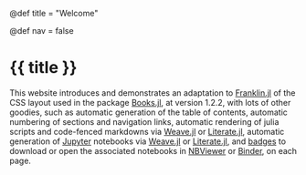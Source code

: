 @def title = "Welcome"

@def nav = false
# {{ title }}

This website introduces and demonstrates an adaptation to [Franklin.jl](https://franklinjl.org) of the CSS layout used in the package [Books.jl](https://books.huijzer.xyz), at version 1.2.2, with lots of other goodies, such as automatic generation of the table of contents, automatic numbering of sections and navigation links, automatic rendering of julia scripts and code-fenced markdowns via [Weave.jl](https://github.com/JunoLab/Weave.jl) or [Literate.jl](https://github.com/fredrikekre/Literate.jl), automatic generation of [Jupyter](https://jupyter.org) notebooks via [Weave.jl](https://github.com/JunoLab/Weave.jl) or [Literate.jl](https://github.com/fredrikekre/Literate.jl), and [badges](https://shields.io) to download or open the associated notebooks in [NBViewer](https://nbviewer.org) or [Binder](https://mybinder.org), on each page.
